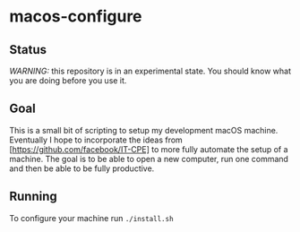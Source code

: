 # macos-configure

## Status
*WARNING:* this repository is in an experimental state. You should know
what you are doing before you use it.

## Goal
This is a small bit of scripting to setup my development macOS machine.
Eventually I hope to incorporate the ideas from
[https://github.com/facebook/IT-CPE] to more fully automate the setup
of a machine. The goal is to be able to open a new computer, run one
command and then be able to be fully productive.

## Running
To configure your machine run `./install.sh`

